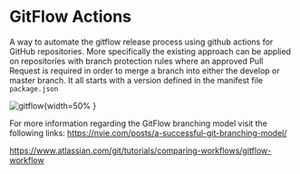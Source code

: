 # GitFlow Actions

A way to automate the gitflow release process using github actions for GitHub repositories.
More specifically the existing approach can be applied on repositories with branch protection rules where an approved Pull Request is required in order to merge a branch into either the develop or master branch.
It all starts with a version defined in the manifest file `package.json`

![gitflow](https://wac-cdn.atlassian.com/dam/jcr:61ccc620-5249-4338-be66-94d563f2843c/05%20(2).svg?cdnVersion=1454){width=50% }


For more information regarding the GitFlow branching model visit the following links:
https://nvie.com/posts/a-successful-git-branching-model/

https://www.atlassian.com/git/tutorials/comparing-workflows/gitflow-workflow
